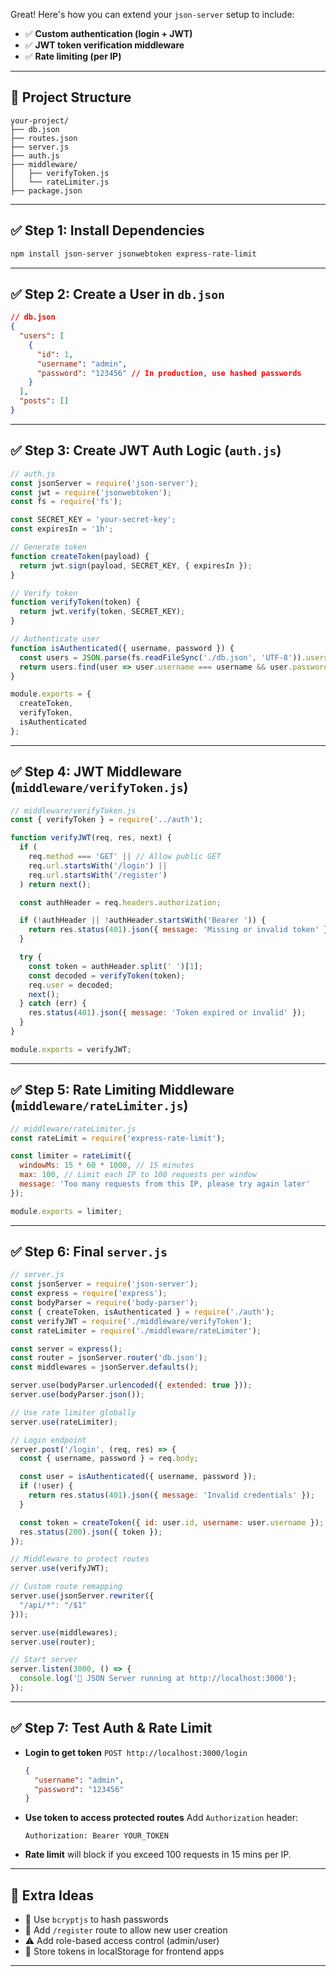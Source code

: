 Great! Here's how you can extend your `json-server` setup to include:

* ✅ **Custom authentication (login + JWT)**
* ✅ **JWT token verification middleware**
* ✅ **Rate limiting (per IP)**

---

## 📁 Project Structure

```
your-project/
├── db.json
├── routes.json
├── server.js
├── auth.js
├── middleware/
│   ├── verifyToken.js
│   └── rateLimiter.js
├── package.json
```

---

## ✅ Step 1: Install Dependencies

```bash
npm install json-server jsonwebtoken express-rate-limit
```

---

## ✅ Step 2: Create a User in `db.json`

```json
// db.json
{
  "users": [
    {
      "id": 1,
      "username": "admin",
      "password": "123456" // In production, use hashed passwords
    }
  ],
  "posts": []
}
```

---

## ✅ Step 3: Create JWT Auth Logic (`auth.js`)

```js
// auth.js
const jsonServer = require('json-server');
const jwt = require('jsonwebtoken');
const fs = require('fs');

const SECRET_KEY = 'your-secret-key';
const expiresIn = '1h';

// Generate token
function createToken(payload) {
  return jwt.sign(payload, SECRET_KEY, { expiresIn });
}

// Verify token
function verifyToken(token) {
  return jwt.verify(token, SECRET_KEY);
}

// Authenticate user
function isAuthenticated({ username, password }) {
  const users = JSON.parse(fs.readFileSync('./db.json', 'UTF-8')).users;
  return users.find(user => user.username === username && user.password === password);
}

module.exports = {
  createToken,
  verifyToken,
  isAuthenticated
};
```

---

## ✅ Step 4: JWT Middleware (`middleware/verifyToken.js`)

```js
// middleware/verifyToken.js
const { verifyToken } = require('../auth');

function verifyJWT(req, res, next) {
  if (
    req.method === 'GET' || // Allow public GET
    req.url.startsWith('/login') || 
    req.url.startsWith('/register')
  ) return next();

  const authHeader = req.headers.authorization;

  if (!authHeader || !authHeader.startsWith('Bearer ')) {
    return res.status(401).json({ message: 'Missing or invalid token' });
  }

  try {
    const token = authHeader.split(' ')[1];
    const decoded = verifyToken(token);
    req.user = decoded;
    next();
  } catch (err) {
    res.status(401).json({ message: 'Token expired or invalid' });
  }
}

module.exports = verifyJWT;
```

---

## ✅ Step 5: Rate Limiting Middleware (`middleware/rateLimiter.js`)

```js
// middleware/rateLimiter.js
const rateLimit = require('express-rate-limit');

const limiter = rateLimit({
  windowMs: 15 * 60 * 1000, // 15 minutes
  max: 100, // Limit each IP to 100 requests per window
  message: 'Too many requests from this IP, please try again later'
});

module.exports = limiter;
```

---

## ✅ Step 6: Final `server.js`

```js
// server.js
const jsonServer = require('json-server');
const express = require('express');
const bodyParser = require('body-parser');
const { createToken, isAuthenticated } = require('./auth');
const verifyJWT = require('./middleware/verifyToken');
const rateLimiter = require('./middleware/rateLimiter');

const server = express();
const router = jsonServer.router('db.json');
const middlewares = jsonServer.defaults();

server.use(bodyParser.urlencoded({ extended: true }));
server.use(bodyParser.json());

// Use rate limiter globally
server.use(rateLimiter);

// Login endpoint
server.post('/login', (req, res) => {
  const { username, password } = req.body;

  const user = isAuthenticated({ username, password });
  if (!user) {
    return res.status(401).json({ message: 'Invalid credentials' });
  }

  const token = createToken({ id: user.id, username: user.username });
  res.status(200).json({ token });
});

// Middleware to protect routes
server.use(verifyJWT);

// Custom route remapping
server.use(jsonServer.rewriter({
  "/api/*": "/$1"
}));

server.use(middlewares);
server.use(router);

// Start server
server.listen(3000, () => {
  console.log('🚀 JSON Server running at http://localhost:3000');
});
```

---

## ✅ Step 7: Test Auth & Rate Limit

* **Login to get token**
  `POST http://localhost:3000/login`

  ```json
  {
    "username": "admin",
    "password": "123456"
  }
  ```

* **Use token to access protected routes**
  Add `Authorization` header:

  ```
  Authorization: Bearer YOUR_TOKEN
  ```

* **Rate limit** will block if you exceed 100 requests in 15 mins per IP.

---

## 🧪 Extra Ideas

* 🔐 Use `bcryptjs` to hash passwords
* 🔄 Add `/register` route to allow new user creation
* ⚠️ Add role-based access control (admin/user)
* 💾 Store tokens in localStorage for frontend apps

---
